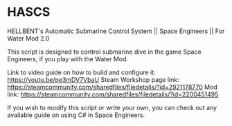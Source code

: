 # HASCS
HELLBENT's Automatic Submarine Control System || Space Engineers || For Water Mod 2.0

This script is designed to control submarine dive in the game Space Engineers, if you play with the Water Mod.

Link to video guide on how to build and configure it: https://youtu.be/pe3mDV7VbaU
Steam Workshop page link: https://steamcommunity.com/sharedfiles/filedetails/?id=2921178770
Mod link: https://steamcommunity.com/sharedfiles/filedetails/?id=2200451495

If you wish to modify this script or write your own, you can check out any available guide on using C# in Space Engineers.

